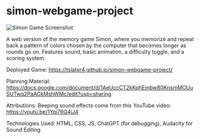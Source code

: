 # simon-webgame-project
![Simon Game Screenshot](https://github.com/user-attachments/assets/68a1f8b2-12d5-4c4a-a02b-cfef18174d54)

A web version of the memory game Simon, where you memorize and repeat back a pattern of colors chosen by the computer that becomes longer as rounds go on. Features sound, basic animation, a difficulty toggle, and a scoring system.

Deployed Game:
https://tslater4.github.io/simon-webgame-project/

Planning Material:
https://docs.google.com/document/d/1AeUccCT2kKqhEmbw80KnsmMOUuSUTwq2PaACkMshWMc/edit?usp=sharing

Attributions:
Beeping sound effects come from this YouTube video: https://youtu.be/1Yqj76Q4jJ4

Technologies Used:
HTML,
CSS,
JS,
ChatGPT (for debugging),
Audacity for Sound Editing
